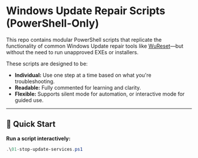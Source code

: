 # Windows Update Repair Scripts (PowerShell-Only)

This repo contains modular PowerShell scripts that replicate the functionality of common Windows Update repair tools like [WuReset](https://wureset.com/)—but without the need to run unapproved EXEs or installers.

These scripts are designed to be:
- **Individual:** Use one step at a time based on what you're troubleshooting.
- **Readable:** Fully commented for learning and clarity.
- **Flexible:** Supports silent mode for automation, or interactive mode for guided use.

---

## 🚀 Quick Start

**Run a script interactively:**
```powershell
.\01-stop-update-services.ps1
